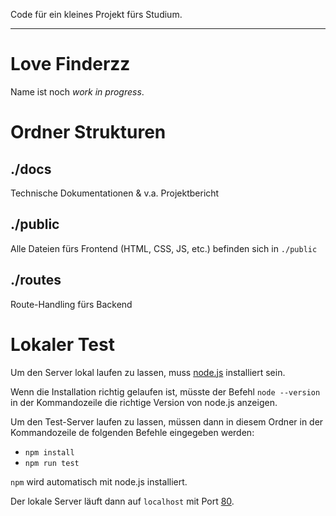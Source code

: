 Code für ein kleines Projekt fürs Studium.

---

# Love Finderzz

Name ist noch _work in progress_.

# Ordner Strukturen

## ./docs

Technische Dokumentationen & v.a. Projektbericht

## ./public

Alle Dateien fürs Frontend (HTML, CSS, JS, etc.) befinden sich in `./public`

## ./routes

Route-Handling fürs Backend

# Lokaler Test

Um den Server lokal laufen zu lassen, muss [node.js](https://nodejs.org/en/download/) installiert sein.

Wenn die Installation richtig gelaufen ist, müsste der Befehl `node --version` in der Kommandozeile die richtige Version von node.js anzeigen.

Um den Test-Server laufen zu lassen, müssen dann in diesem Ordner in der Kommandozeile de folgenden Befehle eingegeben werden:

-   `npm install`
-   `npm run test`

`npm` wird automatisch mit node.js installiert.

Der lokale Server läuft dann auf `localhost` mit Port [80](http://localhost:80).
